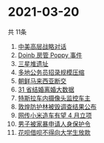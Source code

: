 # 2021-03-20
  共 11条

  <!-- BEGIN -->
  <!-- 最后更新时间:Sat Mar 20 2021 05:11:40 GMT+0000 (Coordinated Universal Time) -->
  1. [中美高层战略对话](https://www.zhihu.com/search?q=中美对话)
1. [Doinb 房管 Poppy 事件](https://www.zhihu.com/search?q=doinb)
1. [三星堆遗址](https://www.zhihu.com/search?q=三星堆新发现)
1. [多地公务员招录规模压缩](https://www.zhihu.com/search?q=公务员)
1. [朝鲜马来西亚断交](https://www.zhihu.com/search?q=朝鲜马来西亚)
1. [31 省结婚离婚大数据](https://www.zhihu.com/search?q=结婚率)
1. [特斯拉车内摄像头监控车主](https://www.zhihu.com/search?q=特斯拉)
1. [敦煌防护林被毁调查结果公布](https://www.zhihu.com/search?q=敦煌防护林)
1. [网传小米造车有望 4 月立项](https://www.zhihu.com/search?q=小米)
1. [男子被家暴申请人身保护令](https://www.zhihu.com/search?q=家暴)
1. [花呗借呗不得向大学生放款](https://www.zhihu.com/search?q=花呗)
  <!-- END -->
  